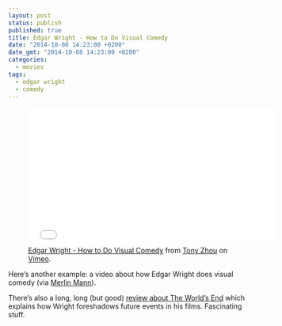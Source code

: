```yaml
---
layout: post
status: publish
published: true
title: Edgar Wright - How to Do Visual Comedy
date: "2014-10-08 14:23:00 +0200"
date_gmt: "2014-10-08 14:23:00 +0200"
categories:
  - movies
tags:
  - edgar wright
  - comedy
---
```


<figure>
  <iframe src="//player.vimeo.com/video/96558506?color=f0a400&badge=0" width="500" height="281" frameborder="0" webkitallowfullscreen mozallowfullscreen allowfullscreen></iframe>
  <figcaption>
    <a href="https://vimeo.com/96558506">Edgar Wright - How to Do Visual Comedy</a> from <a href="https://vimeo.com/tonyzhou">Tony Zhou</a> on <a href="https://vimeo.com">Vimeo</a>.  
  </figcaption>
</figure>

Here’s another example: a video about how Edgar Wright does visual comedy (via [Merlin Mann](http://twitter.com/hotdogsladies)).

There’s also a long, long (but good) [review about The World’s End](http://www.edgarwrighthere.com/2013/10/11/film-crit-hulk-smash-alcohol-withnail-and-gary-king-lower-caps-bruce-banner-edition/) which explains how Wright foreshadows future events in his films. Fascinating stuff.
